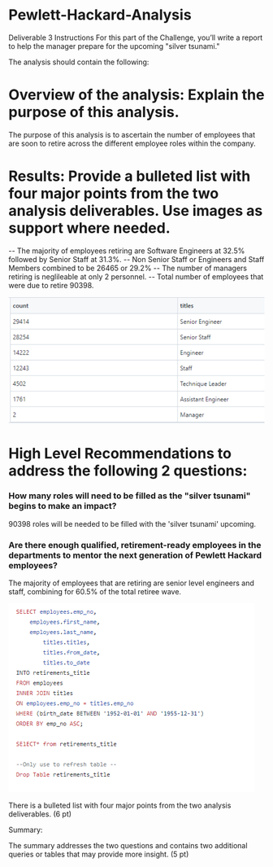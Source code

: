 # Pewlett-Hackard-Analysis

Deliverable 3 Instructions
For this part of the Challenge, you’ll write a report to help the manager prepare for the upcoming "silver tsunami."

The analysis should contain the following:

# Overview of the analysis: Explain the purpose of this analysis.

The purpose of this analysis is to ascertain the number of employees that are soon to retire across the different employee roles within the company. 


# Results: Provide a bulleted list with four major points from the two analysis deliverables. Use images as support where needed.


-- The majority of employees retiring are Software Engineers at 32.5% followed by Senior Staff at 31.3%. 
-- Non Senior Staff or Engineers and Staff Members combined to be 26465 or 29.2%
-- The number of managers retiring is neglileable at only 2 personnel. 
-- Total number of employees that were due to retire 90398. 

![](https://github.com/ishan9220/Pewlett-Hackard-Analysis/blob/main/Group%20By%20Emp%20Info.png)


# High Level Recommendations to address the following 2 questions: 

### How many roles will need to be filled as the "silver tsunami" begins to make an impact?

90398 roles will be needed to be filled with the 'silver tsunami' upcoming. 

### Are there enough qualified, retirement-ready employees in the departments to mentor the next generation of Pewlett Hackard employees?

The majority of employees that are retiring are senior level engineers and staff, combining for 60.5% of the total retiree wave. 

![](https://github.com/ishan9220/Pewlett-Hackard-Analysis/blob/main/Retirement%20Info%20Query.png)


There is a bulleted list with four major points from the two analysis deliverables. (6 pt)

Summary:

The summary addresses the two questions and contains two additional queries or tables that may provide more insight. (5 pt)
